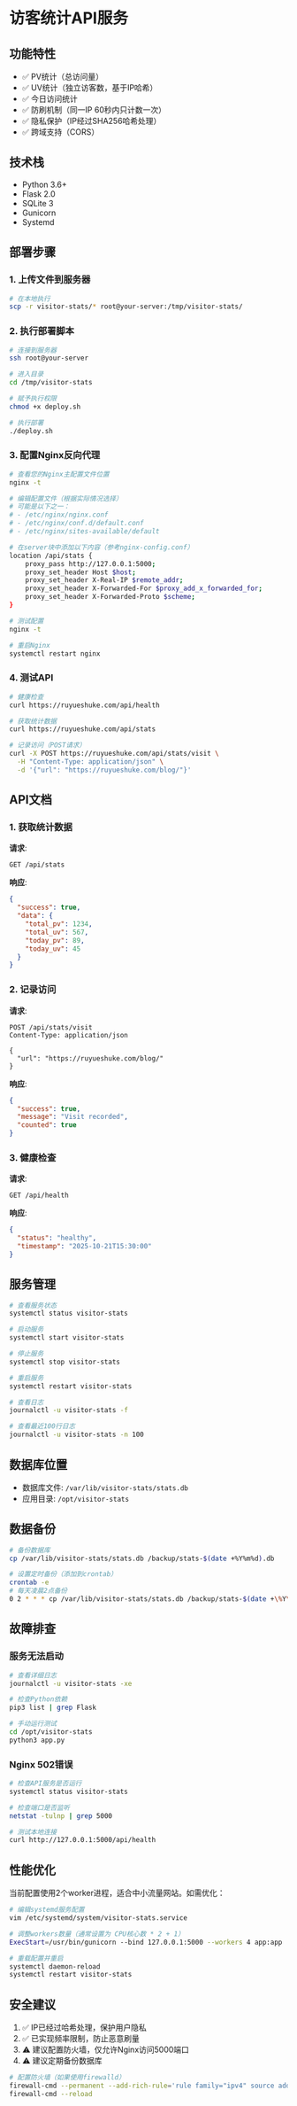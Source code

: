 # 访客统计API服务

## 功能特性

- ✅ PV统计（总访问量）
- ✅ UV统计（独立访客数，基于IP哈希）
- ✅ 今日访问统计
- ✅ 防刷机制（同一IP 60秒内只计数一次）
- ✅ 隐私保护（IP经过SHA256哈希处理）
- ✅ 跨域支持（CORS）

## 技术栈

- Python 3.6+
- Flask 2.0
- SQLite 3
- Gunicorn
- Systemd

## 部署步骤

### 1. 上传文件到服务器

```bash
# 在本地执行
scp -r visitor-stats/* root@your-server:/tmp/visitor-stats/
```

### 2. 执行部署脚本

```bash
# 连接到服务器
ssh root@your-server

# 进入目录
cd /tmp/visitor-stats

# 赋予执行权限
chmod +x deploy.sh

# 执行部署
./deploy.sh
```

### 3. 配置Nginx反向代理

```bash
# 查看您的Nginx主配置文件位置
nginx -t

# 编辑配置文件（根据实际情况选择）
# 可能是以下之一：
# - /etc/nginx/nginx.conf
# - /etc/nginx/conf.d/default.conf
# - /etc/nginx/sites-available/default

# 在server块中添加以下内容（参考nginx-config.conf）
location /api/stats {
    proxy_pass http://127.0.0.1:5000;
    proxy_set_header Host $host;
    proxy_set_header X-Real-IP $remote_addr;
    proxy_set_header X-Forwarded-For $proxy_add_x_forwarded_for;
    proxy_set_header X-Forwarded-Proto $scheme;
}

# 测试配置
nginx -t

# 重启Nginx
systemctl restart nginx
```

### 4. 测试API

```bash
# 健康检查
curl https://ruyueshuke.com/api/health

# 获取统计数据
curl https://ruyueshuke.com/api/stats

# 记录访问（POST请求）
curl -X POST https://ruyueshuke.com/api/stats/visit \
  -H "Content-Type: application/json" \
  -d '{"url": "https://ruyueshuke.com/blog/"}'
```

## API文档

### 1. 获取统计数据

**请求**:
```
GET /api/stats
```

**响应**:
```json
{
  "success": true,
  "data": {
    "total_pv": 1234,
    "total_uv": 567,
    "today_pv": 89,
    "today_uv": 45
  }
}
```

### 2. 记录访问

**请求**:
```
POST /api/stats/visit
Content-Type: application/json

{
  "url": "https://ruyueshuke.com/blog/"
}
```

**响应**:
```json
{
  "success": true,
  "message": "Visit recorded",
  "counted": true
}
```

### 3. 健康检查

**请求**:
```
GET /api/health
```

**响应**:
```json
{
  "status": "healthy",
  "timestamp": "2025-10-21T15:30:00"
}
```

## 服务管理

```bash
# 查看服务状态
systemctl status visitor-stats

# 启动服务
systemctl start visitor-stats

# 停止服务
systemctl stop visitor-stats

# 重启服务
systemctl restart visitor-stats

# 查看日志
journalctl -u visitor-stats -f

# 查看最近100行日志
journalctl -u visitor-stats -n 100
```

## 数据库位置

- 数据库文件: `/var/lib/visitor-stats/stats.db`
- 应用目录: `/opt/visitor-stats`

## 数据备份

```bash
# 备份数据库
cp /var/lib/visitor-stats/stats.db /backup/stats-$(date +%Y%m%d).db

# 设置定时备份（添加到crontab）
crontab -e
# 每天凌晨2点备份
0 2 * * * cp /var/lib/visitor-stats/stats.db /backup/stats-$(date +\%Y\%m\%d).db
```

## 故障排查

### 服务无法启动

```bash
# 查看详细日志
journalctl -u visitor-stats -xe

# 检查Python依赖
pip3 list | grep Flask

# 手动运行测试
cd /opt/visitor-stats
python3 app.py
```

### Nginx 502错误

```bash
# 检查API服务是否运行
systemctl status visitor-stats

# 检查端口是否监听
netstat -tulnp | grep 5000

# 测试本地连接
curl http://127.0.0.1:5000/api/health
```

## 性能优化

当前配置使用2个worker进程，适合中小流量网站。如需优化：

```bash
# 编辑systemd服务配置
vim /etc/systemd/system/visitor-stats.service

# 调整workers数量（通常设置为 CPU核心数 * 2 + 1）
ExecStart=/usr/bin/gunicorn --bind 127.0.0.1:5000 --workers 4 app:app

# 重载配置并重启
systemctl daemon-reload
systemctl restart visitor-stats
```

## 安全建议

1. ✅ IP已经过哈希处理，保护用户隐私
2. ✅ 已实现频率限制，防止恶意刷量
3. ⚠️ 建议配置防火墙，仅允许Nginx访问5000端口
4. ⚠️ 建议定期备份数据库

```bash
# 配置防火墙（如果使用firewalld）
firewall-cmd --permanent --add-rich-rule='rule family="ipv4" source address="127.0.0.1" port protocol="tcp" port="5000" accept'
firewall-cmd --reload
```
